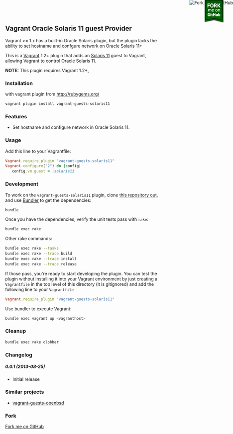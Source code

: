 
## Vagrant Oracle Solaris 11 guest Provider

Vagrant >= 1.x has a built-in Oracle Solaris plugin, but the plugin lacks the ability to set hostname and confgure network on Oracle Solaris 11+

This is a [Vagrant](http://www.vagrantup.com) 1.2+ plugin that adds an [Solaris 11](http://www.oracle.com/us/products/servers-storage/solaris/solaris11/overview/index.html)
guest to Vagrant, allowing Vagrant to control Oracle Solaris 11.

**NOTE:** This plugin requires Vagrant 1.2+,

### Installation
with vagrant plugin from http://rubygems.org/

```bash
vagrant plugin install vagrant-guests-solaris11
```

### Features

* Set hostname and configure network in Oracle Solaris 11.

### Usage
Add this line to your Vagrantfile:

```ruby
Vagrant.require_plugin "vagrant-guests-solaris11"
Vagrant.configure("2") do |config|
   config.vm.guest = :solaris11
```

### Development

To work on the `vagrant-guests-solaris11` plugin, clone [this repository
out](https://github.com/janth/vagrant-guests-solaris11), and use
[Bundler](http://gembundler.com) to get the dependencies:

```bash
bundle
```

Once you have the dependencies, verify the unit tests pass with `rake`:

```bash
bundle exec rake 
```

Other rake commands:
```bash
bundle exec rake --tasks
bundle exec rake --trace build
bundle exec rake --trace install
bundle exec rake --trace release
```


If those pass, you're ready to start developing the plugin. You can test
the plugin without installing it into your Vagrant environment by just
creating a `Vagrantfile` in the top level of this directory (it is gitignored)
and add the following line to your `Vagrantfile` 
```ruby
Vagrant.require_plugin "vagrant-guests-solaris11"
```
Use bundler to execute Vagrant:
```bash
bundle exec vagrant up <vagranthost>
```
### Cleanup

```bash
bundle exec rake clobber
```

### Changelog

##### 0.0.1 (2013-08-25)

 * Initial release

### Similar projects

* [vagrant-guests-openbsd](https://github.com/nabeken/vagrant-guests-openbsd.git)

### Fork

<!--
https://github.com/jamesflorentino/fork-ribbons/blob/master/README.md
https://github.com/aral/fork-me-on-github-retina-ribbons/blob/master/readme.md
https://github.com/simonwhitaker/github-fork-ribbon-css
https://github.com/adam-p/markdown-here/wiki/Markdown-Cheatsheet
-->

   <a href="https://github.com/janth/vagrant-guests-solarsi11/"><img style="position: absolute; top: 0; right: 0; border: 0;" src="https://s3.amazonaws.com/github/ribbons/forkme_right_green_007200.png" alt="Fork me on GitHub"></a>
   <a href="https://github.com/janth/vagrant-guests-solaris11"><img style="position: absolute; top: 0; right: 30px; border: 0;" src="https://github.com/jamesflorentino/fork-ribbons/raw/master/ribbons/green-white.png" alt="Fork me on GitHub"></a>

   <!-- BOTTOM RIGHT RIBBON: START COPYING HERE -->
   <div class="github-fork-ribbon-wrapper right-bottom">
   <div class="github-fork-ribbon">
   <a href="https://github.com/simonwhitaker/github-fork-ribbon-css">Fork me on GitHub</a>
   </div>
   </div>
